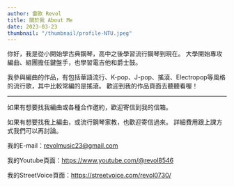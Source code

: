 ```yaml
---
author: 雷歐 Revol
title: 關於我 About Me
date: 2023-03-23
thumbnail: "/thumbnail/profile-NTU.jpeg"
---
```


你好，我是從小開始學古典鋼琴，高中之後學習流行鋼琴到現在。
大學開始專攻編曲、組團擔任鍵盤手，也學習電吉他和爵士鼓。

我參與編曲的作品，有包括華語流行、K-pop、J-pop、搖滾、Electropop等風格的流行歌，其中比較常編的是搖滾。
歡迎到我的作品頁面去聽聽看喔！

---

如果有想要找我編曲或各種合作邀約，歡迎寄信到我的信箱。

如果有想要找我上編曲，或流行鋼琴家教，也歡迎寄信過來。
詳細費用跟上課方式我們可以再討論。

我的E-mail：<revolmusic23@gmail.com>

我的Youtube頁面：<https://www.youtube.com/@revol8546>

我的StreetVoice頁面：<https://streetvoice.com/revol0730/>